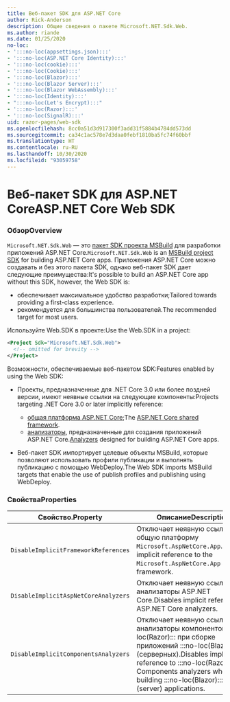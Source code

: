 ```yaml
---
title: Веб-пакет SDK для ASP.NET Core
author: Rick-Anderson
description: Общие сведения о пакете Microsoft.NET.Sdk.Web.
ms.author: riande
ms.date: 01/25/2020
no-loc:
- ':::no-loc(appsettings.json):::'
- ':::no-loc(ASP.NET Core Identity):::'
- ':::no-loc(cookie):::'
- ':::no-loc(Cookie):::'
- ':::no-loc(Blazor):::'
- ':::no-loc(Blazor Server):::'
- ':::no-loc(Blazor WebAssembly):::'
- ':::no-loc(Identity):::'
- ":::no-loc(Let's Encrypt):::"
- ':::no-loc(Razor):::'
- ':::no-loc(SignalR):::'
uid: razor-pages/web-sdk
ms.openlocfilehash: 8cc0a51d3d917300f3add31f5884b4784dd573dd
ms.sourcegitcommit: ca34c1ac578e7d3daa0febf1810ba5fc74f60bbf
ms.translationtype: HT
ms.contentlocale: ru-RU
ms.lasthandoff: 10/30/2020
ms.locfileid: "93059758"
---
```

# <a name="aspnet-core-web-sdk"></a><span data-ttu-id="87eb4-103">Веб-пакет SDK для ASP.NET Core</span><span class="sxs-lookup"><span data-stu-id="87eb4-103">ASP.NET Core Web SDK</span></span>

### <a name="overview"></a><span data-ttu-id="87eb4-104">Обзор</span><span class="sxs-lookup"><span data-stu-id="87eb4-104">Overview</span></span>

<span data-ttu-id="87eb4-105">`Microsoft.NET.Sdk.Web` — это [пакет SDK проекта MSBuild](/visualstudio/msbuild/how-to-use-project-sdk) для разработки приложений ASP.NET Core.</span><span class="sxs-lookup"><span data-stu-id="87eb4-105">`Microsoft.NET.Sdk.Web` is an [MSBuild project SDK](/visualstudio/msbuild/how-to-use-project-sdk) for building ASP.NET Core apps.</span></span> <span data-ttu-id="87eb4-106">Приложения ASP.NET Core можно создавать и без этого пакета SDK, однако веб-пакет SDK дает следующие преимущества:</span><span class="sxs-lookup"><span data-stu-id="87eb4-106">It's possible to build an ASP.NET Core app without this SDK, however, the Web SDK is:</span></span>

* <span data-ttu-id="87eb4-107">обеспечивает максимальное удобство разработки;</span><span class="sxs-lookup"><span data-stu-id="87eb4-107">Tailored towards providing a first-class experience.</span></span>
* <span data-ttu-id="87eb4-108">рекомендуется для большинства пользователей.</span><span class="sxs-lookup"><span data-stu-id="87eb4-108">The recommended target for most users.</span></span>

<span data-ttu-id="87eb4-109">Используйте Web.SDK в проекте:</span><span class="sxs-lookup"><span data-stu-id="87eb4-109">Use the Web.SDK in a project:</span></span>

  ```xml
  <Project Sdk="Microsoft.NET.Sdk.Web">
    <!-- omitted for brevity -->
  </Project>
  ```

<span data-ttu-id="87eb4-110">Возможности, обеспечиваемые веб-пакетом SDK:</span><span class="sxs-lookup"><span data-stu-id="87eb4-110">Features enabled by using the Web SDK:</span></span>

* <span data-ttu-id="87eb4-111">Проекты, предназначенные для .NET Core 3.0 или более поздней версии, имеют неявные ссылки на следующие компоненты:</span><span class="sxs-lookup"><span data-stu-id="87eb4-111">Projects targeting .NET Core 3.0 or later implicitly reference:</span></span>

  * <span data-ttu-id="87eb4-112">[общая платформа ASP.NET Core](xref:fundamentals/metapackage-app);</span><span class="sxs-lookup"><span data-stu-id="87eb4-112">The [ASP.NET Core shared framework](xref:fundamentals/metapackage-app).</span></span>
  * <span data-ttu-id="87eb4-113">[анализаторы](/visualstudio/extensibility/getting-started-with-roslyn-analyzers), предназначенные для создания приложений ASP.NET Core.</span><span class="sxs-lookup"><span data-stu-id="87eb4-113">[Analyzers](/visualstudio/extensibility/getting-started-with-roslyn-analyzers) designed for building ASP.NET Core apps.</span></span>
* <span data-ttu-id="87eb4-114">Веб-пакет SDK импортирует целевые объекты MSBuild, которые позволяют использовать профили публикации и выполнять публикацию с помощью WebDeploy.</span><span class="sxs-lookup"><span data-stu-id="87eb4-114">The Web SDK imports MSBuild targets that enable the use of publish profiles and publishing using WebDeploy.</span></span>

### <a name="properties"></a><span data-ttu-id="87eb4-115">Свойства</span><span class="sxs-lookup"><span data-stu-id="87eb4-115">Properties</span></span>

| <span data-ttu-id="87eb4-116">Свойство.</span><span class="sxs-lookup"><span data-stu-id="87eb4-116">Property</span></span> | <span data-ttu-id="87eb4-117">Описание</span><span class="sxs-lookup"><span data-stu-id="87eb4-117">Description</span></span> |
| -------- | ----------- |
| `DisableImplicitFrameworkReferences` | <span data-ttu-id="87eb4-118">Отключает неявную ссылку на общую платформу `Microsoft.AspNetCore.App`.</span><span class="sxs-lookup"><span data-stu-id="87eb4-118">Disables implicit reference to the `Microsoft.AspNetCore.App` shared framework.</span></span> |
| `DisableImplicitAspNetCoreAnalyzers` | <span data-ttu-id="87eb4-119">Отключает неявную ссылку на анализаторы ASP.NET Core.</span><span class="sxs-lookup"><span data-stu-id="87eb4-119">Disables implicit reference to ASP.NET Core analyzers.</span></span> |
| `DisableImplicitComponentsAnalyzers` | <span data-ttu-id="87eb4-120">Отключает неявную ссылку на анализаторы компонентов :::no-loc(Razor)::: при сборке приложений :::no-loc(Blazor)::: (серверных).</span><span class="sxs-lookup"><span data-stu-id="87eb4-120">Disables implicit reference to :::no-loc(Razor)::: Components analyzers when building :::no-loc(Blazor)::: (server) applications.</span></span> |